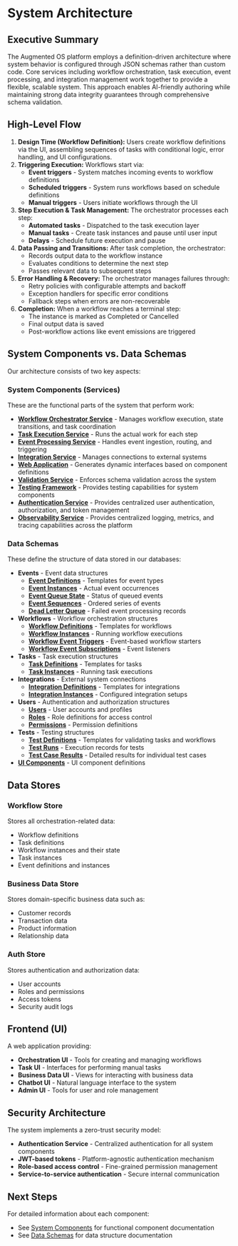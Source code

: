 # System Architecture

## Executive Summary

The Augmented OS platform employs a definition-driven architecture where system behavior is configured through JSON schemas rather than custom code. Core services including workflow orchestration, task execution, event processing, and integration management work together to provide a flexible, scalable system. This approach enables AI-friendly authoring while maintaining strong data integrity guarantees through comprehensive schema validation.

## High-Level Flow



1. **Design Time (Workflow Definition):** Users create workflow definitions via the UI, assembling sequences of tasks with conditional logic, error handling, and UI configurations.
2. **Triggering Execution:** Workflows start via:
   * **Event triggers** - System matches incoming events to workflow definitions
   * **Scheduled triggers** - System runs workflows based on schedule definitions
   * **Manual triggers** - Users initiate workflows through the UI
3. **Step Execution & Task Management:** The orchestrator processes each step:
   * **Automated tasks** - Dispatched to the task execution layer
   * **Manual tasks** - Create task instances and pause until user input
   * **Delays** - Schedule future execution and pause
4. **Data Passing and Transitions:** After task completion, the orchestrator:
   * Records output data to the workflow instance
   * Evaluates conditions to determine the next step
   * Passes relevant data to subsequent steps
5. **Error Handling & Recovery:** The orchestrator manages failures through:
   * Retry policies with configurable attempts and backoff
   * Exception handlers for specific error conditions
   * Fallback steps when errors are non-recoverable
6. **Completion:** When a workflow reaches a terminal step:
   * The instance is marked as Completed or Cancelled
   * Final output data is saved
   * Post-workflow actions like event emissions are triggered

## System Components vs. Data Schemas

Our architecture consists of two key aspects:

### System Components (Services)

These are the functional parts of the system that perform work:

* **[Workflow Orchestrator Service](./components/workflow_orchestrator_service/overview.md)** - Manages workflow execution, state transitions, and task coordination
* **[Task Execution Service](./components/task_execution_service/overview.md)** - Runs the actual work for each step
* **[Event Processing Service](./components/event_processing_service/overview.md)** - Handles event ingestion, routing, and triggering
* **[Integration Service](./components/integration_service/overview.md)** - Manages connections to external systems
* **[Web Application](./components/web_application/overview.md)** - Generates dynamic interfaces based on component definitions
* **[Validation Service](./components/validation_service/overview.md)** - Enforces schema validation across the system
* **[Testing Framework](./components/testing_framework/overview.md)** - Provides testing capabilities for system components
* **[Authentication Service](./components/auth_service/overview.md)** - Provides centralized user authentication, authorization, and token management
* **[Observability Service](./components/observability_service/overview.md)** - Provides centralized logging, metrics, and tracing capabilities across the platform

### Data Schemas

These define the structure of data stored in our databases:

* **Events** - Event data structures
  * **[Event Definitions](./schemas/event_definitions.md)** - Templates for event types
  * **[Event Instances](./schemas/event_instances.md)** - Actual event occurrences
  * **[Event Queue State](./schemas/event_queue_state.md)** - Status of queued events
  * **[Event Sequences](./schemas/event_sequences.md)** - Ordered series of events
  * **[Dead Letter Queue](./schemas/dead_letter_queue.md)** - Failed event processing records
* **Workflows** - Workflow orchestration structures
  * **[Workflow Definitions](./schemas/workflow_definitions.md)** - Templates for workflows
  * **[Workflow Instances](./schemas/workflow_instances.md)** - Running workflow executions
  * **[Workflow Event Triggers](./schemas/workflow_event_triggers.md)** - Event-based workflow starters
  * **[Workflow Event Subscriptions](./schemas/workflow_event_subscriptions.md)** - Event listeners
* **Tasks** - Task execution structures
  * **[Task Definitions](./schemas/task_definitions.md)** - Templates for tasks
  * **[Task Instances](./schemas/task_instances.md)** - Running task executions
* **Integrations** - External system connections
  * **[Integration Definitions](./schemas/integration_definitions.md)** - Templates for integrations
  * **[Integration Instances](./schemas/integration_instances.md)** - Configured integration setups
* **Users** - Authentication and authorization structures
  * **[Users](./schemas/users.md)** - User accounts and profiles
  * **[Roles](./schemas/roles.md)** - Role definitions for access control
  * **[Permissions](./schemas/permissions.md)** - Permission definitions
* **Tests** - Testing structures
  * **[Test Definitions](./schemas/test_definitions.md)** - Templates for validating tasks and workflows
  * **[Test Runs](./schemas/test_runs.md)** - Execution records for tests
  * **[Test Case Results](./schemas/test_case_results.md)** - Detailed results for individual test cases
* **[UI Components](./schemas/ui_components.md)** - UI component definitions

## Data Stores

### Workflow Store

Stores all orchestration-related data:

* Workflow definitions
* Task definitions
* Workflow instances and their state
* Task instances
* Event definitions and instances

### Business Data Store

Stores domain-specific business data such as:

* Customer records
* Transaction data
* Product information
* Relationship data

### Auth Store

Stores authentication and authorization data:

* User accounts
* Roles and permissions
* Access tokens
* Security audit logs

## Frontend (UI)

A web application providing:

* **Orchestration UI** - Tools for creating and managing workflows
* **Task UI** - Interfaces for performing manual tasks
* **Business Data UI** - Views for interacting with business data
* **Chatbot UI** - Natural language interface to the system
* **Admin UI** - Tools for user and role management

## Security Architecture

The system implements a zero-trust security model:

* **Authentication Service** - Centralized authentication for all system components
* **JWT-based tokens** - Platform-agnostic authentication mechanism
* **Role-based access control** - Fine-grained permission management
* **Service-to-service authentication** - Secure internal communication

## Next Steps

For detailed information about each component:

* See [System Components](./components/) for functional component documentation
* See [Data Schemas](./schemas/) for data structure documentation


